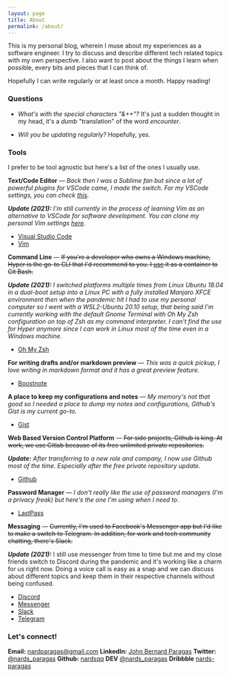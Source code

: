 ```yaml
---
layout: page
title: About
permalink: /about/
---
```


This is my personal blog, wherein I muse about my experiences as a software engineer. I try to discuss and describe different tech related topics with my own perspective. I also want to post about the things I learn when possible, every bits and pieces that I can think of.

Hopefully I can write regularly or at least once a month. Happy reading!

### Questions

* _What's with the special characters "&++"?_
  It's just a sudden thought in my head, it's a _dumb_ "translation" of the word _encounter_.

* _Will you be updating regularly?_
  Hopefully, yes.

### Tools

I prefer to be tool agnostic but here's a list of the ones I usually use.

**Text/Code Editor** —
_Back then I was a Sublime fan but since a lot of powerful plugins for VSCode came, I made the switch. For my VSCode settings, you can check [this](https://gist.github.com/nardsqq/e4b0a0b131952c6ccabe3c8926cacb35)._

_**Update (2021):** I'm still currently in the process of learning Vim as an alternative to VSCode for software development. You can clone my personal Vim settings [here](https://github.com/nardsqq/.vim)._

* [Visual Studio Code](https://code.visualstudio.com/)
* [Vim](https://www.vim.org/)

**Command Line** —
~~If you're a developer who owns a Windows machine, Hyper is the go-to CLI that I'd recommend to you. I [use](https://gist.github.com/nardsqq/5722649b31b11b9a0c2e9836f949e1df) it as a container to Git Bash.~~

_**Update (2021):** I switched platforms multiple times from _Linux Ubuntu 18.04_ in a dual-boot setup into a Linux PC with a fully installed _Manjaro XFCE_ environment then when the pandemic hit I had to use my personal computer so I went with a WSL2-Ubuntu 20.10 setup, that being said I'm currently working with the default Gnome Terminal with Oh My Zsh configuration on top of Zsh as my command interpreter. I can't find the use for Hyper anymore since I can work in Linux most of the time even in a Windows machine._

* [Oh My Zsh](https://ohmyz.sh/)

**For writing drafts and/or markdown preview** —
_This was a quick pickup, I love writing in markdown format and it has a great preview feature._

* [Boostnote](https://boostnote.io/)

**A place to keep my configurations and notes** —
_My memory's not that good so I needed a place to dump my notes and configurations, Github's Gist is my current go-to._

* [Gist](https://gist.github.com)

**Web Based Version Control Platform** —
~~For side projects, Github is king. At work, we use Gitlab because of its free unlimited private repositories.~~

_**Update:** After transferring to a new role and company, I now use Github most of the time. Especially after the free private repository update._

* [Github](https://github.com)

**Password Manager** —
_I don't really like the use of password managers (I'm a privacy freak) but here's the one I'm using when I need to._

* [LastPass](https://www.lastpass.com/)

**Messaging** —
~~Currently, I'm used to Facebook's Messenger app but I'd like to make a switch to Telegram. In addition, for work and tech community chatting, there's Slack.~~

_**Update (2021):**_ I still use messenger from time to time but me and my close friends switch to Discord during the pandemic and it's working like a charm for us right now. Doing a voice call is easy as a snap and we can discuss about different topics and keep them in their respective channels without being confused.

* [Discord](https://discord.com/)
* [Messenger](https://www.messenger.com/)
* [Slack](www.slack.com/‎)
* [Telegram](https://telegram.org/)

### Let's connect!

**Email:** <a href="mailto:nardparagas@gmail.com">nardparagas@gmail.com</a>
**LinkedIn:** <a href="https://www.linkedin.com/in/john-bernard-paragas" target="_blank">John Bernard Paragas</a>
**Twitter:** <a href="https://twitter.com/nards_paragas" target="_blank">@nards_paragas</a>
**Github:** <a href="https://github.com/nardsqq" target="_blank">nardsqq</a>
**DEV** <a href="https://dev.to/nards_paragas" target="_blank">@nards_paragas</a>
**Dribbble** <a href="https://dribbble.com/nards-paragas" target="_blank">nards-paragas</a>
